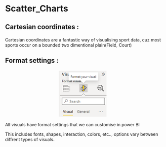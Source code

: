 # Scatter_Charts

<h2>

**Cartesian coordinates** :

</h2>
Cartesian coordinates are a fantastic way of visualising sport data, cuz most sports occur on a bounded two dimentional plain(Field, Court)

<br/>
<h2>

**Format settings** :

</h2>   

<p align="center">
  <img src="img/format_visual.png" style="width:30%;" />
</p>

All visuals have format settings that we can customise in power BI

This includes fonts, shapes, interaction, colors, etc.., options vary between diffrent types of visuals.